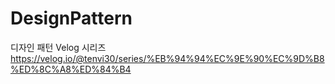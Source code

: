 # DesignPattern

디자인 패턴 Velog 시리즈
https://velog.io/@tenvi30/series/%EB%94%94%EC%9E%90%EC%9D%B8%ED%8C%A8%ED%84%B4
